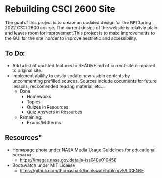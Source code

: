 # Rebuilding CSCI 2600 Site
The goal of this project is to create an updated design for the RPI Spring 2022 CSCI 2600 course.
The current design of the website is relativly plain and leaves room for improvement.This project 
is to make improvements to the GUI for the site inorder to improve aesthetic and accessibility.


## To Do:
- Add a list of updated features to README.md of current site compared to original site.
- Implement abililty to easily update new visible contents by uncommenting prefilled sources. Sources include documents for future lessons, reccomended reading material, etc...
  - Done:
    - Homeworks
    - Topics
    - Quizes in Resources
    - Quiz Answers in Resources
  - Remaining:
    - Exams/Midterms

## Resources"
- Homepage photo under NASA Media Usage Guidelines for educational purposes:
  - https://images.nasa.gov/details-iss040e010458
- Bootswatch under MIT License
  - https://github.com/thomaspark/bootswatch/blob/v5/LICENSE